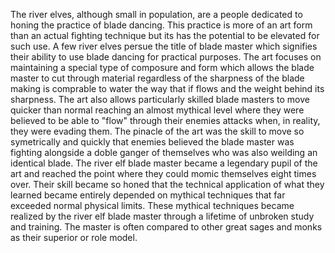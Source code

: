The river elves, although small in population, are a people dedicated to honing the practice of blade dancing. This practice is more of an art form than an actual fighting technique but its has the potential to be elevated for such use. A few river elves persue the title of blade master which signifies their ability to use blade dancing for practical purposes. The art focuses on maintaining a special type of composure and form which allows the blade master to cut through material regardless of the sharpness of the blade making is comprable to water the way that if flows and the weight behind its sharpness. The art also allows particularly skilled blade masters to move quicker than normal reaching an almost mythical level where they were believed to be able to "flow" through their enemies attacks when, in reality, they were evading them. The pinacle of the art was the skill to move so symetrically and quickly that enemies believed the blade master was fighting alongside a doble ganger of themselves who was also weilding an identical blade. The river elf blade master became a legendary pupil of the art and reached the point where they could momic themselves eight times over. Their skill became so honed that the technical application of what they learned became entirely depended on mythical techniques that far exceeded normal physical limits. These mythical techniques became realized by the river elf blade master through a lifetime of unbroken study and training. The master is often compared to other great sages and monks as their superior or role model.   